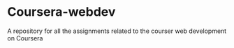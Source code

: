 # Coursera-webdev
A repository for all the assignments related to the courser web development on Coursera
